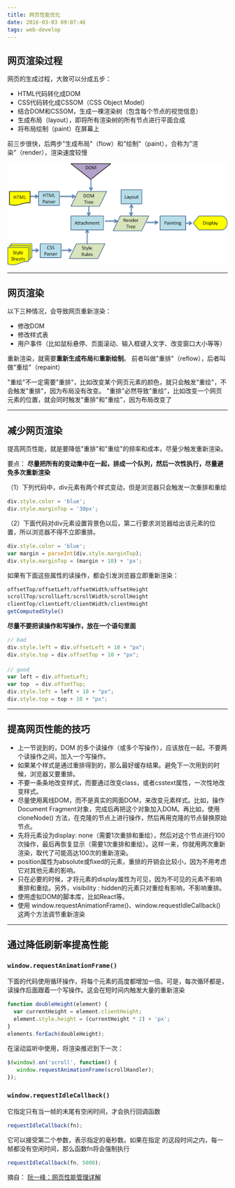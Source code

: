 ```yaml
---
title: 网页性能优化
date: 2016-03-03 09:07:46
tags: web-develop
---
```


## 网页渲染过程

网页的生成过程，大致可以分成五步：
- HTML代码转化成DOM
- CSS代码转化成CSSOM（CSS Object Model）
- 结合DOM和CSSOM，生成一棵渲染树（包含每个节点的视觉信息）
- 生成布局（layout），即将所有渲染树的所有节点进行平面合成
- 将布局绘制（paint）在屏幕上

前三步很快，后两步"生成布局"（flow）和"绘制"（paint），合称为"渲染"（render），渲染速度较慢

![_NewImage.png](../image/E77BD683E27E61A6FD1B0626C79A18B2.png)

---

## 网页渲染

以下三种情况，会导致网页重新渲染：
- 修改DOM
- 修改样式表
- 用户事件（比如鼠标悬停、页面滚动、输入框键入文字、改变窗口大小等等）

重新渲染，就需要**重新生成布局**和**重新绘制**。
前者叫做"重排"（reflow），后者叫做"重绘"（repaint）

"重绘"不一定需要"重排"，比如改变某个网页元素的颜色，就只会触发"重绘"，不会触发"重排"，因为布局没有改变。
"重排"必然导致"重绘"，比如改变一个网页元素的位置，就会同时触发"重排"和"重绘"，因为布局改变了

---

## 减少网页渲染

提高网页性能，就是要降低"重排"和"重绘"的频率和成本，尽量少触发重新渲染。

要点：
**尽量把所有的变动集中在一起，排成一个队列，然后一次性执行，尽量避免多次重新渲染**

（1）下列代码中，div元素有两个样式变动，但是浏览器只会触发一次重排和重绘

```js
div.style.color = 'blue';
div.style.marginTop = '30px';
```

（2）下面代码对div元素设置背景色以后，第二行要求浏览器给出该元素的位置，所以浏览器不得不立即重排。

```js
div.style.color = 'blue';
var margin = parseInt(div.style.marginTop);
div.style.marginTop = (margin + 10) + 'px';
```

如果有下面这些属性的读操作，都会引发浏览器立即重新渲染：

```js
offsetTop/offsetLeft/offsetWidth/offsetHeight
scrollTop/scrollLeft/scrollWidth/scrollHeight
clientTop/clientLeft/clientWidth/clientHeight
getComputedStyle()
```

**尽量不要把读操作和写操作，放在一个语句里面**

```js
// bad
div.style.left = div.offsetLeft + 10 + "px";
div.style.top = div.offsetTop + 10 + "px";

// good
var left = div.offsetLeft;
var top  = div.offsetTop;
div.style.left = left + 10 + "px";
div.style.top = top + 10 + "px";
```

---

## 提高网页性能的技巧

- 上一节说到的，DOM 的多个读操作（或多个写操作），应该放在一起。不要两个读操作之间，加入一个写操作。
- 如果某个样式是通过重排得到的，那么最好缓存结果。避免下一次用到的时候，浏览器又要重排。
- 不要一条条地改变样式，而要通过改变class，或者csstext属性，一次性地改变样式。
- 尽量使用离线DOM，而不是真实的网面DOM，来改变元素样式。比如，操作Document Fragment对象，完成后再把这个对象加入DOM。再比如，使用 cloneNode() 方法，在克隆的节点上进行操作，然后再用克隆的节点替换原始节点。
- 先将元素设为display: none（需要1次重排和重绘），然后对这个节点进行100次操作，最后再恢复显示（需要1次重排和重绘）。这样一来，你就用两次重新渲染，取代了可能高达100次的重新渲染。
- position属性为absolute或fixed的元素，重排的开销会比较小，因为不用考虑它对其他元素的影响。
- 只在必要的时候，才将元素的display属性为可见，因为不可见的元素不影响重排和重绘。另外，visibility : hidden的元素只对重绘有影响，不影响重排。
- 使用虚拟DOM的脚本库，比如React等。
- 使用 window.requestAnimationFrame()、window.requestIdleCallback() 这两个方法调节重新渲染

---

## 通过降低刷新率提高性能

### `window.requestAnimationFrame()`

下面的代码使用循环操作，将每个元素的高度都增加一倍。可是，每次循环都是，读操作后面跟着一个写操作。这会在短时间内触发大量的重新渲染

```js
function doubleHeight(element) {
  var currentHeight = element.clientHeight;
  element.style.height = (currentHeight * 2) + 'px';
}
elements.forEach(doubleHeight);
```

在滚动监听中使用，将渲染推迟到下一次：

```js
$(window).on('scroll', function() {
   window.requestAnimationFrame(scrollHandler);
});
```

### `window.requestIdleCallback()`

它指定只有当一帧的末尾有空闲时间，才会执行回调函数

```js
requestIdleCallback(fn);
```

它可以接受第二个参数，表示指定的毫秒数。如果在指定 的这段时间之内，每一帧都没有空闲时间，那么函数fn将会强制执行

```js
requestIdleCallback(fn, 5000);
```

摘自：
[阮一峰：网页性能管理详解](http://www.ruanyifeng.com/blog/2015/09/web-page-performance-in-depth.html)



